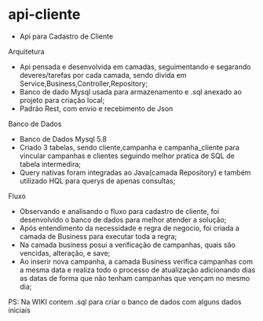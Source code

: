 # api-cliente
* Api para Cadastro de Cliente

Arquitetura 

* Api pensada e desenvolvida em camadas, seguimentando e segarando deveres/tarefas por cada camada, sendo divida em Service,Business,Controller,Repository;
* Banco de dado Mysql usada para armazenamento e .sql anexado ao projeto para criação local;
* Padrão Rest, com envio e recebimento de Json


Banco de Dados

* Banco de Dados Mysql 5.8
* Criado 3 tabelas, sendo cliente,campanha e campanha_cliente para vincular campanhas e clientes seguindo melhor pratica de SQL de tabela intermedira;
* Query nativas foram integradas ao Java(camada Repository) e também utilizado HQL para querys de apenas consultas;

Fluxo

* Observando e analisando o fluxo para cadastro de cliente, foi desenvolvido o banco de dados para melhor atender a solução;
* Após entendimento da necessidade e regra de negocio, foi criada a camada de Business para executar toda a regra;
* Na camada business posui a verificação de campanhas, quais são vencidas, alteração, e save;
* Ao inserir nova campanha, a camada Business verifica campanhas com a mesma data e realiza todo o processo de atualização adicionando dias as datas de forma que não tenham campanhas que vençam no mesmo dia;



PS: Na WIKI contem .sql para criar o banco de dados com alguns dados iniciais
